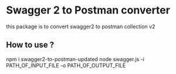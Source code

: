 # Swagger 2 to Postman converter
this package is to convert swagger2 to postman collection v2 
## How to use ?
npm i swagger2-to-postman-updated 
node swagger.js -i  PATH_OF_INPUT_FILE -o PATH_OF_OUTPUT_FILE